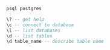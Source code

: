 ```bash
psql postgres
```

```sql
\? -- get help
\c -- connect to database
\l -- list databases
\d -- list tables
\d table_name -- describe table name
```

